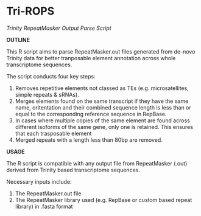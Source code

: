 # Tri-ROPS
*Trinity RepeatMasker Output Parse Script*

**OUTLINE**

This R script aims to parse RepeatMasker.out files generated from de-novo Trinity data for better tranposable element annotation across whole transcriptome sequences.


The script conducts four key steps:

1) Removes repetitive elements not classed as TEs (e.g. microsatellites, simple repeats & sRNAs).
2) Merges elements found on the same transcript if they have the same name, oritentation and their combined sequence length is less than or equal to the corresponding reference sequence in RepBase.
3) In cases where multiple copies of the same element are found across different isoforms of the same gene, only one is retained. This ensures that each trasposable element 
4) Merged repeats with a length less than 80bp are removed. 

**USAGE**

The R script is compatible with any output file from RepeatMasker (.out) derived from Trinity based transcriptome sequences. 

Necessary inputs include:
1) The RepeatMasker.out file
2) The RepeatMasker library used (e.g. RepBase or custom based repeat library) in .fasta format

